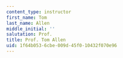 ```yaml
---
content_type: instructor
first_name: Tom
last_name: Allen
middle_initial: ''
salutation: Prof.
title: Prof. Tom Allen
uid: 1f64b053-6cbe-009d-45f0-10432f070e96
---
```

